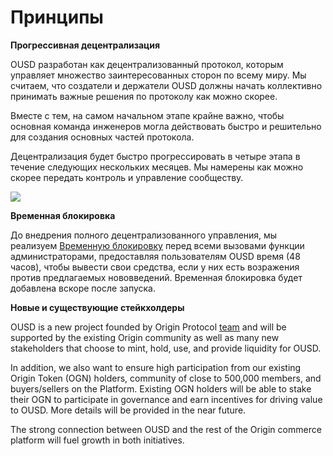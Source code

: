 # Принципы

**Прогрессивная децентрализация**

OUSD разработан как децентрализованный протокол, которым управляет множество заинтересованных сторон по всему миру. Мы считаем, что создатели и держатели OUSD должны начать коллективно принимать важные решения по протоколу как можно скорее.

Вместе с тем, на самом начальном этапе крайне важно, чтобы основная команда инженеров могла действовать быстро и решительно для создания основных частей протокола.

Децентрализация будет быстро прогрессировать в четыре этапа в течение следующих нескольких месяцев. Мы намерены как можно скорее передать контроль и управление сообществу.

![](../.gitbook/assets/ousd_docs_graphics_2%20%283%29.png)

**Временная блокировка**

До внедрения полного децентрализованного управления, мы реализуем [Временную блокировку](../smart-contracts/api/timelock.md) перед всеми вызовами функции администраторами, предоставляя пользователям OUSD время \(48 часов\), чтобы вывести свои средства, если у них есть возражения против предлагаемых нововведений. Временная блокировка будет добавлена вскоре после запуска.

**Новые и существующие стейкхолдеры**

OUSD is a new project founded by Origin Protocol [team](www.originprotocol.com/team) and will be supported by the existing Origin community as well as many new stakeholders that choose to mint, hold, use, and provide liquidity for OUSD.

In addition, we also want to ensure high participation from our existing Origin Token \(OGN\) holders, community of close to 500,000 members, and buyers/sellers on the Platform. Existing OGN holders will be able to stake their OGN to participate in governance and earn incentives for driving value to OUSD. More details will be provided in the near future.

The strong connection between OUSD and the rest of the Origin commerce platform will fuel growth in both initiatives.



